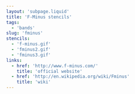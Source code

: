 ```yaml
---
layout: 'subpage.liquid'
title: 'F-Minus stencils'
tags:
  - 'bands'
slug: 'fminus'
stencils:
  - 'f-minus.gif'
  - 'fminus2.gif'
  - 'fminus3.gif'
links:
  - href: 'http://www.f-minus.com/'
    title: 'official website'
  - href: 'http://en.wikipedia.org/wiki/Fminus'
    title: 'wiki'
---
```

